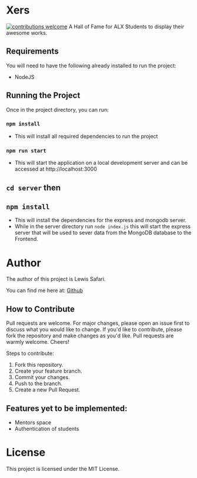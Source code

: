 # Xers
[![contributions welcome](https://img.shields.io/badge/contributions-welcome-brightgreen.svg?style=flat)](https://github.com/dwyl/esta/issues)
A Hall of Fame for ALX Students to display their awesome works.

## Requirements
You will need to have the following already installed to run the project:

- NodeJS

## Running the Project

Once in the project directory, you can run:

### `npm install`
- This will install all required dependencies to run the project

### `npm run start`
- This will start the application on a local development server and can be accessed at http://localhost:3000

## `cd server` then 
## `npm install`
- This will install the dependencies for the express and mongodb server.
- While in the server directory run `node index.js` this will start the express server that will be used to sever data from the MongoDB database to the Frontend.


[1]: https://www.npmjs.com/package/axios


# Author

The author of this project is Lewis Safari.

 You can find me here at:
[Github](https://github.com/safarilewis)

## How to Contribute
Pull requests are welcome. For major changes, please open an issue first to discuss what you would like to change. If you'd like to contribute, please fork the repository and make changes as you'd like. Pull requests are warmly welcome. Cheers!

Steps to contribute:
1. Fork this repository.
2. Create your feature branch.
3. Commit your changes.
4. Push to the branch.
5. Create a new Pull Request.
   
## Features yet to be implemented:
- Mentors space
- Authentication of students
  
# License

This project is licensed under the MIT License.
